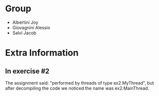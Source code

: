 # Group
- Albertini Joy
- Giovagnini Alessio
- Salvi Jacob

# Extra Information

## In exercise #2 
The assignment said: "performed by threads of type ex2.MyThread", but after decompiling 
the code we noticed the name was ex2.MainThread.

##